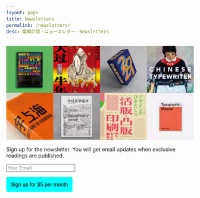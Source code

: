 ```yaml
---
layout: page
title: Newsletters
permalink: /newsletters/
desc: 電郵訂閱・ニュースレター・Newsletters
---
```


![image](../assets/img/example.jpg)

Sign up for the newsletter. You will get email updates when exclusive readings are published.

<form>
  <input name="EMAIL" type="email" placeholder="Your Email" required>
</form>

<!-- Load Stripe.js on your website. -->
<script src="https://js.stripe.com/v3"></script>

<!-- Create a button that your customers click to complete their purchase. Customize the styling to suit your branding. -->
<button style="background-color:#00ffff;color:#000;padding:12px 12px;border:0;border-radius:4px;font-size:1em" id="checkout-button-price_1IlrMKBvZ7LmT93teJNEk6aQ" role="link" type="button">Sign up for $5 per month</button>

<div id="error-message"></div>

<script>
(function() {
  var stripe = Stripe('pk_live_51Ifl9MBvZ7LmT93tfkpybDhly6KAaEJuQWju16Kd50qvTE8xIQiQpmFbP1X5ow8sOiMpeW6q3xz0Gug8383ubY9h005suqpzL5');

  var checkoutButton = document.getElementById('checkout-button-price_1IlrMKBvZ7LmT93teJNEk6aQ');
  checkoutButton.addEventListener('click', function () {
    /*
     * When the customer clicks on the button, redirect
     * them to Checkout.
     */
    stripe.redirectToCheckout({
      lineItems: [{price: 'price_1IlrMKBvZ7LmT93teJNEk6aQ', quantity: 1}],
      mode: 'subscription',
      /*
       * Do not rely on the redirect to the successUrl for fulfilling
       * purchases, customers may not always reach the success_url after
       * a successful payment.
       * Instead use one of the strategies described in
       * https://stripe.com/docs/payments/checkout/fulfill-orders
       */
      successUrl: window.location.protocol + '//00ffff.com/success',
      cancelUrl: window.location.protocol + '//00ffff.com/canceled',
    })
    .then(function (result) {
      if (result.error) {
        /*
         * If `redirectToCheckout` fails due to a browser or network
         * error, display the localized error message to your customer.
         */
        var displayError = document.getElementById('error-message');
        displayError.textContent = result.error.message;
      }
    });
  });
})();
</script>